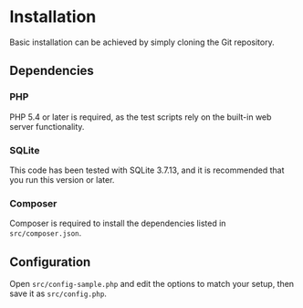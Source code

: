 # Installation

Basic installation can be achieved by simply cloning the Git repository.

## Dependencies

### PHP

PHP 5.4 or later is required, as the test scripts rely on the built-in web
server functionality.

### SQLite

This code has been tested with SQLite 3.7.13, and it is recommended that you
run this version or later.

### Composer

Composer is required to install the dependencies listed in `src/composer.json`.

## Configuration

Open `src/config-sample.php` and edit the options to match your setup, then
save it as `src/config.php`.
